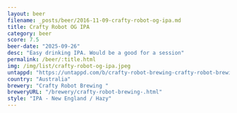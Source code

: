 ```yaml
---
layout: beer
filename: _posts/beer/2016-11-09-crafty-robot-og-ipa.md
title: Crafty Robot OG IPA
category: beer
score: 7.5
beer-date: "2025-09-26"
desc: "Easy drinking IPA. Would be a good for a session"
permalink: /beer/:title.html
img: /img/list/crafty-robot-og-ipa.jpeg
untappd: "https://untappd.com/b/crafty-robot-brewing-crafty-robot-brewing-og-hazy-ipa/6024817"
country: "Australia"
brewery: "Crafty Robot Brewing "
breweryURL: "/brewery/crafty-robot-brewing-.html"
style: "IPA - New England / Hazy"
---
```

